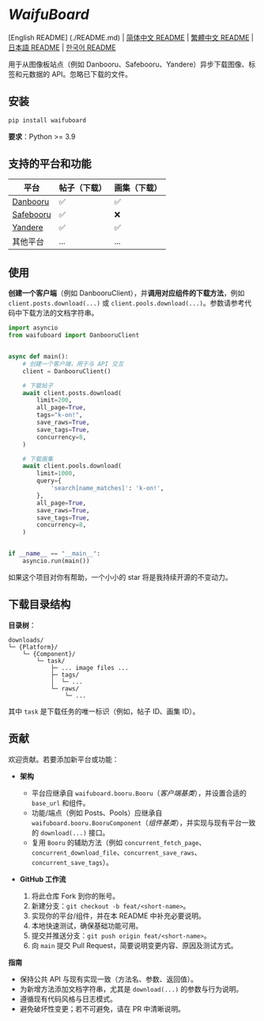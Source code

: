 # ***WaifuBoard***

[English README] (./README.md) | [简体中文 README](./README.zh-CN.md) | [繁體中文 README](./README.zh-TW.md) | [日本語 README](./README.ja-JP.md) | [한국어 README](./README.ko-KR.md)

用于从图像板站点（例如 Danbooru、Safebooru、Yandere）异步下载图像、标签和元数据的 API。忽略已下载的文件。

## **安装**

```bash
pip install waifuboard
```

**要求**：Python >= 3.9

## **支持的平台和功能**

| 平台                                    | 帖子（下载） | 画集（下载） |
| --------------------------------------- | ------------ | ------------ |
| [Danbooru](https://danbooru.donmai.us/) | ✅            | ✅            |
| [Safebooru](https://safebooru.org/)     | ✅            | ❌            |
| [Yandere](https://yande.re/post)        | ✅            | ✅            |
| 其他平台                                 | ...          | ...          |

## **使用**

**创建一个客户端**（例如 DanbooruClient），并**调用对应组件的下载方法**，例如 `client.posts.download(...)` 或 `client.pools.download(...)`。参数请参考代码中下载方法的文档字符串。

```python
import asyncio
from waifuboard import DanbooruClient


async def main():
	# 创建一个客户端，用于与 API 交互
	client = DanbooruClient()

	# 下载帖子
	await client.posts.download(
		limit=200,
		all_page=True,
		tags="k-on!",
		save_raws=True,
		save_tags=True,
		concurrency=8,
	)

	# 下载画集
	await client.pools.download(
		limit=1000,
		query={
			'search[name_matches]': 'k-on!',
		},
		all_page=True,
		save_raws=True,
		save_tags=True,
		concurrency=8,
	)


if __name__ == "__main__":
	asyncio.run(main())
```

如果这个项目对你有帮助，一个小小的 star 将是我持续开源的不变动力。

## **下载目录结构**

**目录树**：

```
downloads/
└─ {Platform}/
	└─ {Component}/
		└─ task/
			├─ ... image files ...
			├─ tags/
			│  └─ ...
			└─ raws/
				└─ ...
```

其中 `task` 是下载任务的唯一标识（例如，帖子 ID、画集 ID）。

## **贡献**

欢迎贡献。若要添加新平台或功能：

- **架构**
	- 平台应继承自 `waifuboard.booru.Booru`（*客户端基类*），并设置合适的 `base_url` 和组件。
	- 功能/端点（例如 Posts、Pools）应继承自 `waifuboard.booru.BooruComponent`（*组件基类*），并实现与现有平台一致的 `download(...)` 接口。
	- 复用 `Booru` 的辅助方法（例如 `concurrent_fetch_page`、`concurrent_download_file`、`concurrent_save_raws`、`concurrent_save_tags`）。

- **GitHub 工作流**
	1. 将此仓库 Fork 到你的账号。
	2. 新建分支：`git checkout -b feat/<short-name>`。
	3. 实现你的平台/组件，并在本 README 中补充必要说明。
	4. 本地快速测试，确保基础功能可用。
	5. 提交并推送分支：`git push origin feat/<short-name>`。
	6. 向 `main` 提交 Pull Request，简要说明变更内容、原因及测试方式。

**指南**
- 保持公共 API 与现有实现一致（方法名、参数、返回值）。
- 为新增方法添加文档字符串，尤其是 `download(...)` 的参数与行为说明。
- 遵循现有代码风格与日志模式。
- 避免破坏性变更；若不可避免，请在 PR 中清晰说明。

